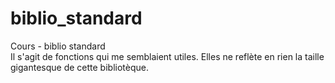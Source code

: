 # biblio_standard
Cours - biblio standard  
Il s'agit de fonctions qui me semblaient utiles.
Elles ne reflète en rien la taille gigantesque de cette bibliotèque.
